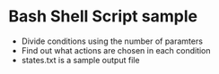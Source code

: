 # Bash Shell Script sample
- Divide conditions using the number of paramters<br/>
- Find out what actions are chosen in each condition<br/>
- states.txt is a sample output file
